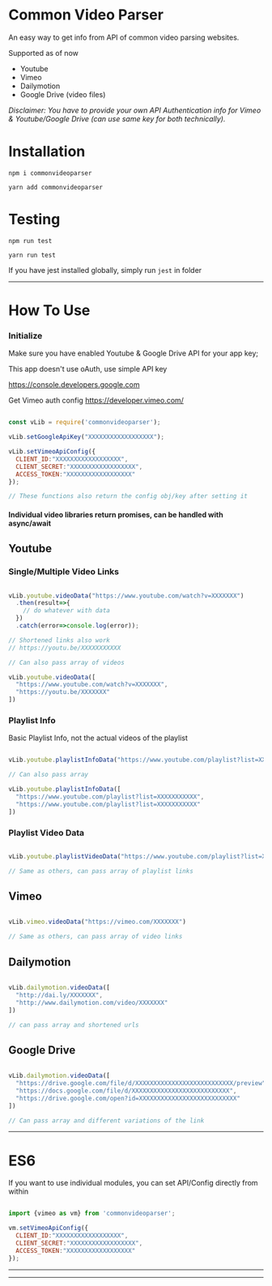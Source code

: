Common Video Parser
======

An easy way to get info from API of common video parsing websites.

Supported as of now

* Youtube
* Vimeo
* Dailymotion
* Google Drive (video files)

*Disclaimer: You have to provide your own API Authentication info for Vimeo & Youtube/Google Drive (can use same key for both technically).*



# Installation

`npm i commonvideoparser`

`yarn add commonvideoparser`

# Testing

`npm run test`

`yarn run test`

If you have jest installed globally, simply run `jest` in folder

---

# How To Use



### Initialize

Make sure you have enabled Youtube & Google Drive API for your app key;

This app doesn't use oAuth, use simple API key

https://console.developers.google.com

Get Vimeo auth config
https://developer.vimeo.com/

```js

const vLib = require('commonvideoparser');

vLib.setGoogleApiKey("XXXXXXXXXXXXXXXXXX");

vLib.setVimeoApiConfig({
  CLIENT_ID:"XXXXXXXXXXXXXXXXXX",
  CLIENT_SECRET:"XXXXXXXXXXXXXXXXXX",
  ACCESS_TOKEN:"XXXXXXXXXXXXXXXXXX"
});

// These functions also return the config obj/key after setting it

```


#### __Individual video libraries return promises, can be handled with async/await__



## Youtube

### Single/Multiple Video Links

```js

vLib.youtube.videoData("https://www.youtube.com/watch?v=XXXXXXX")
  .then(result=>{
    // do whatever with data
  })
  .catch(error=>console.log(error));

// Shortened links also work
// https://youtu.be/XXXXXXXXXXX

// Can also pass array of videos

vLib.youtube.videoData([
  "https://www.youtube.com/watch?v=XXXXXXX",
  "https://youtu.be/XXXXXXX"
])

```
### Playlist Info 

Basic Playlist Info, not the actual videos of the playlist

```js

vLib.youtube.playlistInfoData("https://www.youtube.com/playlist?list=XXXXXXXXXXX")

// Can also pass array

vLib.youtube.playlistInfoData([
  "https://www.youtube.com/playlist?list=XXXXXXXXXXX",
  "https://www.youtube.com/playlist?list=XXXXXXXXXXX"
])

```

### Playlist Video Data

```js

vLib.youtube.playlistVideoData("https://www.youtube.com/playlist?list=XXXXXXXXXXX")

// Same as others, can pass array of playlist links

```

## Vimeo

```js

vLib.vimeo.videoData("https://vimeo.com/XXXXXXX")

// Same as others, can pass array of video links

```

## Dailymotion

```js

vLib.dailymotion.videoData([
  "http://dai.ly/XXXXXXX",
  "http://www.dailymotion.com/video/XXXXXXX"
])

// can pass array and shortened urls

```

## Google Drive

```js

vLib.dailymotion.videoData([
  "https://drive.google.com/file/d/XXXXXXXXXXXXXXXXXXXXXXXXXXX/preview",
  "https://docs.google.com/file/d/XXXXXXXXXXXXXXXXXXXXXXXXXXX",
  "https://drive.google.com/open?id=XXXXXXXXXXXXXXXXXXXXXXXXXXX"
])

// Can pass array and different variations of the link

```

---

# ES6

If you want to use individual modules, you can set API/Config directly from within

```js

import {vimeo as vm} from 'commonvideoparser';

vm.setVimeoApiConfig({
  CLIENT_ID:"XXXXXXXXXXXXXXXXXX",
  CLIENT_SECRET:"XXXXXXXXXXXXXXXXXX",
  ACCESS_TOKEN:"XXXXXXXXXXXXXXXXXX"
});

```

---
---